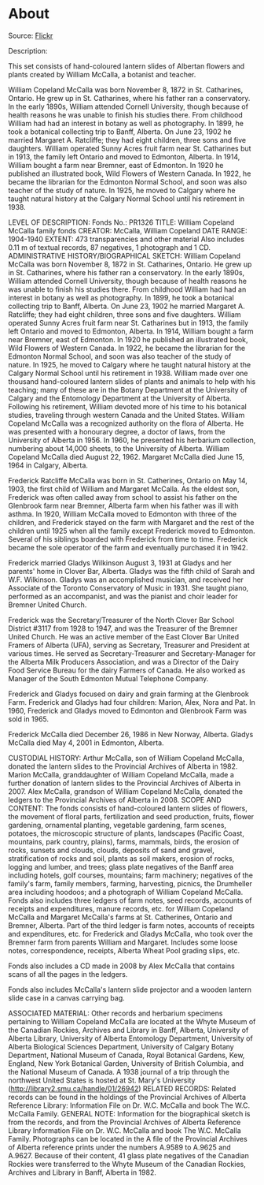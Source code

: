 # About

Source: [Flickr](https://www.flickr.com/photos/alberta_archives/albums/72157643076560675/)

Description: [](https://hermis.alberta.ca/paa/Details.aspx?st=mccalla&ReturnUrl=/paa/Search.aspx%3Fst%3Dmccalla&dv=True&DeptID=1&ObjectID=PR1326)

This set consists of hand-coloured lantern slides of Albertan flowers and plants created by William McCalla, a botanist and teacher.

William Copeland McCalla was born November 8, 1872 in St. Catharines, Ontario. He grew up in St. Catharines, where his father ran a conservatory. In the early 1890s, William attended Cornell University, though because of health reasons he was unable to finish his studies there. From childhood William had had an interest in botany as well as photography. In 1899, he took a botanical collecting trip to Banff, Alberta. On June 23, 1902 he married Margaret A. Ratcliffe; they had eight children, three sons and five daughters. William operated Sunny Acres fruit farm near St. Catharines but in 1913, the family left Ontario and moved to Edmonton, Alberta. In 1914, William bought a farm near Bremner, east of Edmonton. In 1920 he published an illustrated book, Wild Flowers of Western Canada. In 1922, he became the librarian for the Edmonton Normal School, and soon was also teacher of the study of nature. In 1925, he moved to Calgary where he taught natural history at the Calgary Normal School until his retirement in 1938.

LEVEL OF DESCRIPTION:	Fonds
No.:	PR1326
TITLE:	William Copeland McCalla family fonds
CREATOR:	McCalla, William Copeland
DATE RANGE:	1904-1940
EXTENT:	473 transparencies and other material
Also includes 0.11 m of textual records, 87 negatives, 1 photograph and 1 CD.
ADMINISTRATIVE
HISTORY/BIOGRAPHICAL SKETCH:	William Copeland McCalla was born November 8, 1872 in St. Catharines, Ontario. He grew up in St. Catharines, where his father ran a conservatory. In the early 1890s, William attended Cornell University, though because of health reasons he was unable to finish his studies there. From childhood William had had an interest in botany as well as photography. In 1899, he took a botanical collecting trip to Banff, Alberta. On June 23, 1902 he married Margaret A. Ratcliffe; they had eight children, three sons and five daughters. William operated Sunny Acres fruit farm near St. Catharines but in 1913, the family left Ontario and moved to Edmonton, Alberta. In 1914, William bought a farm near Bremner, east of Edmonton. In 1920 he published an illustrated book, Wild Flowers of Western Canada. In 1922, he became the librarian for the Edmonton Normal School, and soon was also teacher of the study of nature. In 1925, he moved to Calgary where he taught natural history at the Calgary Normal School until his retirement in 1938.
William made over one thousand hand-coloured lantern slides of plants and animals to help with his teaching; many of these are in the Botany Department at the University of Calgary and the Entomology Department at the University of Alberta. Following his retirement, William devoted more of his time to his botanical studies, traveling through western Canada and the United States. William Copeland McCalla was a recognized authority on the flora of Alberta. He was presented with a honourary degree, a doctor of laws, from the University of Alberta in 1956. In 1960, he presented his herbarium collection, numbering about 14,000 sheets, to the University of Alberta. William Copeland McCalla died August 22, 1962. Margaret McCalla died June 15, 1964 in Calgary, Alberta.

Frederick Ratcliffe McCalla was born in St. Catherines, Ontario on May 14, 1903, the first child of William and Margaret McCalla. As the eldest son, Frederick was often called away from school to assist his father on the Glenbrook farm near Bremner, Alberta farm when his father was ill with asthma. In 1920, William McCalla moved to Edmonton with three of the children, and Frederick stayed on the farm with Margaret and the rest of the children until 1925 when all the family except Frederick moved to Edmonton. Several of his siblings boarded with Frederick from time to time. Frederick became the sole operator of the farm and eventually purchased it in 1942.

Frederick married Gladys Wilkinson August 3, 1931 at Gladys and her parents' home in Clover Bar, Alberta. Gladys was the fifth child of Sarah and W.F. Wilkinson. Gladys was an accomplished musician, and received her Associate of the Toronto Conservatory of Music in 1931. She taught piano, performed as an accompanist, and was the pianist and choir leader for Bremner United Church.

Frederick was the Secretary/Treasurer of the North Clover Bar School District #3117 from 1928 to 1947, and was the Treasurer of the Bremner United Church. He was an active member of the East Clover Bar United Framers of Alberta (UFA), serving as Secretary, Treasurer and President at various times. He served as Secretary-Treasurer and Secretary-Manager for the Alberta Milk Producers Association, and was a Director of the Dairy Food Service Bureau for the dairy Farmers of Canada. He also worked as Manager of the South Edmonton Mutual Telephone Company.

Frederick and Gladys focused on dairy and grain farming at the Glenbrook Farm. Frederick and Gladys had four children: Marion, Alex, Nora and Pat. In 1960, Frederick and Gladys moved to Edmonton and Glenbrook Farm was sold in 1965.

Frederick McCalla died December 26, 1986 in New Norway, Alberta. Gladys McCalla died May 4, 2001 in Edmonton, Alberta.

CUSTODIAL HISTORY:	Arthur McCalla, son of William Copeland McCalla, donated the lantern slides to the Provincial Archives of Alberta in 1982. Marion McCalla, granddaughter of William Copeland McCalla, made a further donation of lantern slides to the Provincial Archives of Alberta in 2007. Alex McCalla, grandson of William Copeland McCalla, donated the ledgers to the Provincial Archives of Alberta in 2008.
SCOPE AND CONTENT:	The fonds consists of hand-coloured lantern slides of flowers, the movement of floral parts, fertilization and seed production, fruits, flower gardening, ornamental planting, vegetable gardening, farm scenes, potatoes, the microscopic structure of plants, landscapes (Pacific Coast, mountains, park country, plains), farms, mammals, birds, the erosion of rocks, sunsets and clouds, clouds, deposits of sand and gravel, stratification of rocks and soil, plants as soil makers, erosion of rocks, logging and lumber, and trees; glass plate negatives of the Banff area including hotels, golf courses, mountains; farm machinery; negatives of the family's farm, family members, farming, harvesting, picnics, the Drumheller area including hoodoos; and a photograph of William Copeland McCalla.
Fonds also includes three ledgers of farm notes, seed records, accounts of receipts and expenditures, manure records, etc. for William Copeland McCalla and Margaret McCalla's farms at St. Catherines, Ontario and Bremner, Alberta. Part of the third ledger is farm notes, accounts of receipts and expenditures, etc. for Frederick and Gladys McCalla, who took over the Bremner farm from parents William and Margaret. Includes some loose notes, correspondence, receipts, Alberta Wheat Pool grading slips, etc.

Fonds also includes a CD made in 2008 by Alex McCalla that contains scans of all the pages in the ledgers.

Fonds also includes McCalla's lantern slide projector and a wooden lantern slide case in a canvas carrying bag.

ASSOCIATED MATERIAL:	Other records and herbarium specimens pertaining to William Copeland McCalla are located at the Whyte Museum of the Canadian Rockies, Archives and Library in Banff, Alberta, University of Alberta Library, University of Alberta Entomology Department, University of Alberta Biological Sciences Department, University of Calgary Botany Department, National Museum of Canada, Royal Botanical Gardens, Kew, England, New York Botanical Garden, University of British Columbia, and the National Museum of Canada. A 1938 journal of a trip through the northwest United States is hosted at St. Mary's University (http://library2.smu.ca/handle/01/26942)
RELATED RECORDS:	Related records can be found in the holdings of the Provincial Archives of Alberta Reference Library: Information File on Dr. W.C. McCalla and book The W.C. McCalla Family.
GENERAL NOTE:	Information for the biographical sketch is from the records, and from the Provincial Archives of Alberta Reference Library Information File on Dr. W.C. McCalla and book The W.C. McCalla Family. Photographs can be located in the A file of the Provincial Archives of Alberta reference prints under the numbers A.9589 to A.9625 and A.9627. Because of their content, 41 glass plate negatives of the Canadian Rockies were transferred to the Whyte Museum of the Canadian Rockies, Archives and Library in Banff, Alberta in 1982.